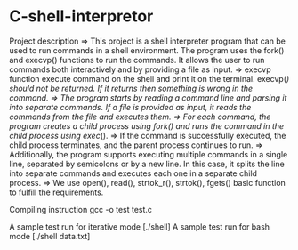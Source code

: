 # C-shell-interpretor



Project description
=> This project is a shell interpreter program that can be used to run commands in a shell environment. The program uses the fork() and execvp() functions to run the commands. It allows the user to run commands both interactively and by providing a file as input.
=> execvp function execute command on the shell and print it on the terminal. execvp(*) should not be returned. If it returns then something is wrong in the command. 
=> The program starts by reading a command line and parsing it into separate commands. If a file is provided as input, it reads the commands from the file and executes them. 
=> For each command, the program creates a child process using fork() and runs the command in the child process using exec*().
=> If the command is successfully executed, the child process terminates, and the parent process continues to run.
=> Additionally, the program supports executing multiple commands in a single line, separated by semicolons or by a new line. In this case, it splits the line into separate commands and executes each one in a separate child process.
=> We use open(), read(), strtok_r(), strtok(), fgets() basic function to fulfill the requirements. 

Compiling instruction
gcc -o test test.c

A sample test run for iterative mode
[./shell] 
A sample test run for bash mode
[./shell data.txt]

